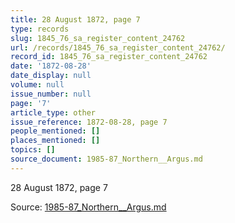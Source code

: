 ```yaml
---
title: 28 August 1872, page 7
type: records
slug: 1845_76_sa_register_content_24762
url: /records/1845_76_sa_register_content_24762/
record_id: 1845_76_sa_register_content_24762
date: '1872-08-28'
date_display: null
volume: null
issue_number: null
page: '7'
article_type: other
issue_reference: 1872-08-28, page 7
people_mentioned: []
places_mentioned: []
topics: []
source_document: 1985-87_Northern__Argus.md
---
```


28 August 1872, page 7

Source: [1985-87_Northern__Argus.md](/downloads/markdown/1985-87_Northern__Argus.md)
